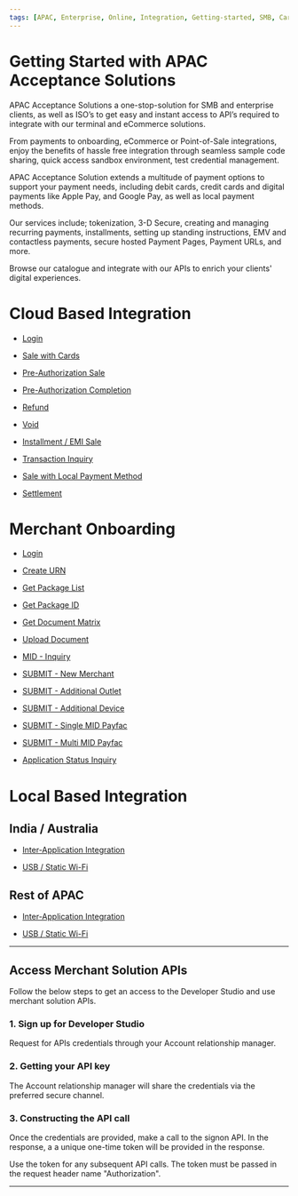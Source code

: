 ```yaml
---
tags: [APAC, Enterprise, Online, Integration, Getting-started, SMB, Card-present, Card-not-present, Digital, Features, POS, Cloud, Local-payment-methods]
---
```


# Getting Started with APAC Acceptance Solutions 

APAC Acceptance Solutions a one-stop-solution for SMB and enterprise clients, as well as ISO’s to get easy and instant access to API’s required to integrate with our terminal and eCommerce solutions.

From payments to onboarding, eCommerce or Point-of-Sale integrations, enjoy the benefits of hassle free integration through seamless sample code sharing, quick access sandbox environment, test credential management.

APAC Acceptance Solution extends a multitude of payment options to support your payment needs, including debit cards, credit cards and digital payments like Apple Pay, and Google Pay, as well as local payment methods.

Our services include; tokenization, 3-D Secure, creating and managing recurring payments, installments, setting up standing instructions, EMV and contactless payments, secure hosted Payment Pages, Payment URLs, and more.

Browse our catalogue and integrate with our APIs to enrich your clients' digital experiences.

# Cloud Based Integration

- [Login](./?path=/docs/APIs/CloudPOI/Login.md)

- [Sale with Cards](./?path=docs/APIs/PaymentAPI/SaleCard.md)

- [Pre-Authorization Sale](./?path=docs/APIs/PaymentAPI/PreAuthSale.md)

- [Pre-Authorization Completion](./?path=docs/APIs/PaymentAPI/PreAuthCompletion.md)

- [Refund](./?path=docs/APIs/PaymentAPI/Refund.md)

- [Void](./?path=docs/APIs/PaymentAPI/Void.md)

- [Installment / EMI Sale](./?path=docs/APIs/PaymentAPI/EMISale.md)

- [Transaction Inquiry](./?path=docs/APIs/PaymentAPI/TransactionStatusCheck.md)

- [Sale with Local Payment Method](./?path=docs/APIs/PaymentAPI/SaleLocalPaymentMethod.md)

- [Settlement](./?path=docs/APIs/PaymentAPI/SettlementTransaction.md)

#  Merchant Onboarding

- [Login](./?path=/docs/APIs/externalboarding/Login.md)

- [Create URN](./?path=/docs/APIs/externalboarding/CreateURN.md)

- [Get Package List](./?path=/docs/APIs/externalboarding/GetPackageList.md)

- [Get Package ID](./?path=/docs/APIs/externalboarding/GetPackageId.md)

- [Get Document Matrix](./?path=/docs/APIs/externalboarding/GetDocumentMatrix.md)

- [Upload Document](./?path=/docs/APIs/externalboarding/UploadDocument.md)

- [MID - Inquiry](./?path=/docs/APIs/externalboarding/MidInquiry.md)

- [SUBMIT - New Merchant](./?path=/docs/APIs/externalboarding/NewMerchant.md)

- [SUBMIT - Additional Outlet](./?path=/docs/APIs/externalboarding/AdditionalOutlet.md)

- [SUBMIT - Additional Device](./?path=/docs/APIs/externalboarding/AdditionalDevice.md)

- [SUBMIT - Single MID Payfac](./?path=/docs/APIs/externalboarding/SingleMIDPayFac.md)

- [SUBMIT - Multi MID Payfac](./?path=/docs/APIs/externalboarding/MultiMIDPayFac.md)

- [Application Status Inquiry](./?path=/docs/APIs/externalboarding/ApplicationStatusInquiry.md)

#  Local Based Integration

## India / Australia

- [Inter-Application Integration](./?path=/docs/APIs/localpoi/InterAppIms.md)

- [USB / Static Wi-Fi](./?path=/docs/APIs/localpoi/WIFIIMS.md)

## Rest of APAC  

- [Inter-Application Integration](./?path=/docs/APIs/localpoi/InterAppFDMS.md)

- [USB / Static Wi-Fi](./?path=/docs/APIs/localpoi/WIFIFDMS.md)

---

## Access Merchant Solution APIs

Follow the below steps to get an access to the Developer Studio and use merchant solution APIs.

### 1. Sign up for  Developer Studio

Request for APIs credentials through your Account relationship manager.

### 2. Getting your API key

The Account relationship manager will share the credentials via the preferred secure channel.

### 3. Constructing the API call

Once the credentials are provided, make a call to the signon API. In the response, a a unique one-time token will be provided in the response. 

Use the token for any subsequent API calls.  The token must be passed in the request header name "Authorization".  

---
